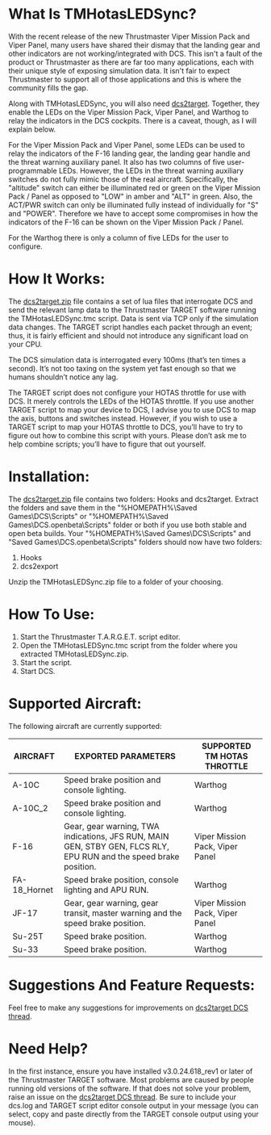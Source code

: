 # What Is TMHotasLEDSync?

With the recent release of the new Thrustmaster Viper Mission Pack and Viper Panel, many users have shared their dismay that the landing gear and other indicators are not working/integrated with DCS. This isn't a fault of the product or Thrustmaster as there are far too many applications, each with their unique style of exposing simulation data. It isn't fair to expect Thrustmaster to support all of those applications and this is where the community fills the gap.

Along with TMHotasLEDSync, you will also need [dcs2target](https://github.com/iknowkungfutoo/DCS2Target). Together, they enable the LEDs on the Viper Mission Pack, Viper Panel, and Warthog to relay the indicators in the DCS cockpits. There is a caveat, though, as I will explain below.

For the Viper Mission Pack and Viper Panel, some LEDs can be used to relay the indicators of the F-16 landing gear, the landing gear handle and the threat warning auxiliary panel. It also has two columns of five user-programmable LEDs. However, the LEDs in the threat warning auxiliary switches do not fully mimic those of the real aircraft. Specifically, the "altitude" switch can either be illuminated red or green on the Viper Mission Pack / Panel as opposed to "LOW" in amber and "ALT" in green. Also, the ACT/PWR switch can only be illuminated fully instead of individually for "S" and "POWER". Therefore we have to accept some compromises in how the indicators of the F-16 can be shown on the Viper Mission Pack / Panel.

For the Warthog there is only a column of five LEDs for the user to configure.

# How It Works:

The [dcs2target.zip](https://github.com/iknowkungfutoo/DCS2Target) file contains a set of lua files that interrogate DCS and send the relevant lamp data to the Thrustmaster TARGET software running the TMHotasLEDSync.tmc script. Data is sent via TCP only if the simulation data changes. The TARGET script handles each packet through an event; thus, it is fairly efficient and should not introduce any significant load on your CPU.

The DCS simulation data is interrogated every 100ms (that’s ten times a second). It’s not too taxing on the system yet fast enough so that we humans shouldn’t notice any lag.

The TARGET script does not configure your HOTAS throttle for use with DCS. It merely controls the LEDs of the HOTAS throttle. If you use another TARGET script to map your device to DCS, I advise you to use DCS to map the axis, buttons and switches instead. However, if you wish to use a TARGET script to map your HOTAS throttle to DCS, you’ll have to try to figure out how to combine this script with yours. Please don’t ask me to help combine scripts; you’ll have to figure that out yourself.

# Installation:

The [dcs2target.zip](https://github.com/iknowkungfutoo/DCS2Target) file contains two folders: Hooks and dcs2target. Extract the folders and save them in the "%HOMEPATH%\Saved Games\DCS\Scripts" or "%HOMEPATH%\Saved Games\DCS.openbeta\Scripts" folder or both if you use both stable and open beta builds.
Your "%HOMEPATH%\Saved Games\DCS\Scripts" and "Saved Games\DCS.openbeta\Scripts" folders should now have two folders:

1. Hooks
2. dcs2export

Unzip the TMHotasLEDSync.zip file to a folder of your choosing.

# How To Use:

1. Start the Thrustmaster T.A.R.G.E.T. script editor.
2. Open the TMHotasLEDSync.tmc script from the folder where you extracted TMHotasLEDSync.zip.
3. Start the script.
4. Start DCS.

# Supported Aircraft:

The following aircraft are currently supported:

| AIRCRAFT | EXPORTED PARAMETERS | SUPPORTED TM HOTAS THROTTLE |
|------------|-----------------------------------------------------------------|-------------------------------|
| A-10C | Speed brake position and console lighting. | Warthog |
| A-10C_2 | Speed brake position and console lighting. | Warthog |
| F-16 | Gear, gear warning, TWA indications, JFS RUN, MAIN GEN, STBY GEN, FLCS RLY, EPU RUN and the speed brake position. | Viper Mission Pack, Viper Panel |
| FA-18_Hornet | Speed brake position, console lighting and APU RUN. | Warthog |
| JF-17 | Gear, gear warning, gear transit, master warning and the speed brake position. | Viper Mission Pack, Viper Panel |
| Su-25T |Speed brake position. | Warthog |
| Su-33 |Speed brake position. | Warthog |

# Suggestions And Feature Requests:

Feel free to make any suggestions for improvements on [dcs2target DCS thread](https://forum.dcs.world/topic/338119-dcs2target-dcs-to-thrustmaster-hotas-led-controller-viper-mission-pack-viper-panel-and-warthog/#comments).

# Need Help?

In the first instance, ensure you have installed v3.0.24.618_rev1 or later of the Thrustmaster TARGET software. Most problems are caused by people running old versions of the software.
If that does not solve your problem, raise an issue on the [dcs2target DCS thread](https://forum.dcs.world/topic/338119-dcs2target-dcs-to-thrustmaster-hotas-led-controller-viper-mission-pack-viper-panel-and-warthog/#comments). Be sure to include your dcs.log and TARGET script editor console output in your message (you can select, copy and paste directly from the TARGET console output using your mouse).
